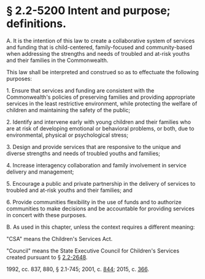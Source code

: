 # § 2.2-5200 Intent and purpose; definitions.

<p>A. It is the intention of this law to create a collaborative system of services and funding that is child-centered, family-focused and community-based when addressing the strengths and needs of troubled and at-risk youths and their families in the Commonwealth.</p><p>This law shall be interpreted and construed so as to effectuate the following purposes:</p><p>1. Ensure that services and funding are consistent with the Commonwealth's policies of preserving families and providing appropriate services in the least restrictive environment, while protecting the welfare of children and maintaining the safety of the public;</p><p>2. Identify and intervene early with young children and their families who are at risk of developing emotional or behavioral problems, or both, due to environmental, physical or psychological stress;</p><p>3. Design and provide services that are responsive to the unique and diverse strengths and needs of troubled youths and families;</p><p>4. Increase interagency collaboration and family involvement in service delivery and management;</p><p>5. Encourage a public and private partnership in the delivery of services to troubled and at-risk youths and their families; and</p><p>6. Provide communities flexibility in the use of funds and to authorize communities to make decisions and be accountable for providing services in concert with these purposes.</p><p>B. As used in this chapter, unless the context requires a different meaning:</p><p>"CSA" means the Children's Services Act.</p><p>"Council" means the State Executive Council for Children's Services created pursuant to § <a href='http://law.lis.virginia.gov/vacode/2.2-2648/'>2.2-2648</a>.</p><p>1992, cc. 837, 880, § 2.1-745; 2001, c. <a href='http://lis.virginia.gov/cgi-bin/legp604.exe?011+ful+CHAP0844'>844</a>; 2015, c. <a href='http://lis.virginia.gov/cgi-bin/legp604.exe?151+ful+CHAP0366'>366</a>.</p>
